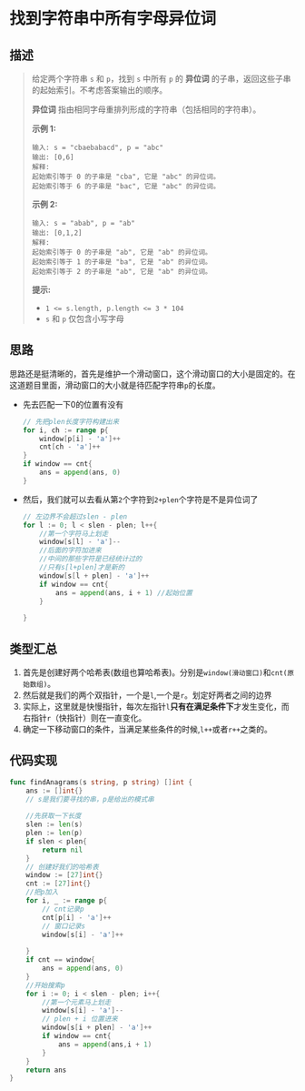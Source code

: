 # 找到字符串中所有字母异位词

## 描述

> 给定两个字符串 `s` 和 `p`，找到 `s` 中所有 `p` 的 **异位词** 的子串，返回这些子串的起始索引。不考虑答案输出的顺序。
>
> **异位词** 指由相同字母重排列形成的字符串（包括相同的字符串）。
>
>  
>
> **示例 1:**
>
> ```
> 输入: s = "cbaebabacd", p = "abc"
> 输出: [0,6]
> 解释:
> 起始索引等于 0 的子串是 "cba", 它是 "abc" 的异位词。
> 起始索引等于 6 的子串是 "bac", 它是 "abc" 的异位词。
> ```
>
>  **示例 2:**
>
> ```
> 输入: s = "abab", p = "ab"
> 输出: [0,1,2]
> 解释:
> 起始索引等于 0 的子串是 "ab", 它是 "ab" 的异位词。
> 起始索引等于 1 的子串是 "ba", 它是 "ab" 的异位词。
> 起始索引等于 2 的子串是 "ab", 它是 "ab" 的异位词。
> ```
>
>  
>
> **提示:**
>
> - `1 <= s.length, p.length <= 3 * 104`
> - `s` 和 `p` 仅包含小写字母

## 思路

思路还是挺清晰的，首先是维护一个滑动窗口，这个滑动窗口的大小是固定的。在这道题目里面，滑动窗口的大小就是待匹配字符串`p`的长度。

- 先去匹配一下0的位置有没有
  ```go
  // 先把plen长度字符构建出来
  for i, ch := range p{
      window[p[i] - 'a']++
      cnt[ch - 'a']++
  }
  if window == cnt{
      ans = append(ans, 0)
  }
  ```

- 然后，我们就可以去看从第`2`个字符到`2+plen`个字符是不是异位词了

  ```go
  // 左边界不会超过slen - plen
  for l := 0; l < slen - plen; l++{
      //第一个字符马上划走
      window[s[l] - 'a']--
      //后面的字符加进来
      //中间的那些字符是已经统计过的
      //只有s[l+plen]才是新的
      window[s[l + plen] - 'a']++
      if window == cnt{
          ans = append(ans, i + 1) //起始位置
      }
      
  }
  ```

  

## 类型汇总

1. 首先是创建好两个哈希表(数组也算哈希表)。分别是`window(滑动窗口)`和`cnt(原始数组)`。
2. 然后就是我们的两个双指针，一个是`l`,一个是`r`。划定好两者之间的边界
3. 实际上，这里就是快慢指针，每次左指针`l`**只有在满足条件下**才发生变化，而右指针`r`（快指针）则在一直变化。
4. 确定一下移动窗口的条件，当满足某些条件的时候,`l++`或者`r++`之类的。

## 代码实现

```go
func findAnagrams(s string, p string) []int {
    ans := []int{}
    // s是我们要寻找的串，p是给出的模式串
    
    //先获取一下长度
    slen := len(s)
    plen := len(p)
    if slen < plen{
        return nil
    }
    // 创建好我们的哈希表
    window := [27]int{}
    cnt := [27]int{}
    //把p加入
    for i, _ := range p{
        // cnt记录p
        cnt[p[i] - 'a']++
        // 窗口记录s
        window[s[i] - 'a']++
        
    }
    if cnt == window{
        ans = append(ans, 0)
    }
    //开始搜索p
    for i := 0; i < slen - plen; i++{
        //第一个元素马上划走
        window[s[i] - 'a']--
        // plen + i 位置进来
        window[s[i + plen] - 'a']++
        if window == cnt{
            ans = append(ans,i + 1)
        }
    }
    return ans
}
```

